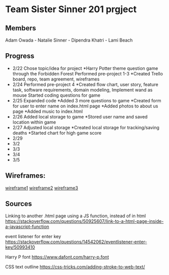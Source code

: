 # Team Sister Sinner 201 prgject 

## Members
Adam Owada - Natalie Sinner - Dipendra Khatri - Lami Beach

## Progress
- 2/22
Chose topic/idea for project
    *Harry Potter theme question game through the Forbidden Forest
Performed pre-project 1-3
    *Created Trello board, repo, team agreement, wireframes
- 2/24
Performed pre-project 4
    *Created flow chart, user story, feature task, software requirements, domain modeling, 
Implement wand as mouse
Started coding questions for game
- 2/25
Expanded code 
    *Added 3 more questions to game
    *Created form for user to enter name on index.html page
    *Added photos to about us page
    *Added music to index.html
- 2/26
Added local storage to game
    *Stored user name and saved location within game
- 2/27
Adjusted local storage
    *Created local storage for tracking/saving deaths
    *Started chart for high game score
- 2/29
- 3/2
- 3/3
- 3/4 
- 3/5 



## Wireframes:
[wireframe1]
[wireframe2]
[wireframe3]

[wireframe1]: images/wireframe1.png


[wireframe2]: images/wireframe2.png


[wireframe3]: images/wireframe3.png

## Sources
Linking to another .html page using a JS function, instead of <a> in html
https://stackoverflow.com/questions/50925607/link-to-a-html-page-inside-a-javascript-function

event listener for enter key
https://stackoverflow.com/questions/14542062/eventlistener-enter-key/50993410

Harry P font
https://www.dafont.com/harry-p.font

CSS text outline
https://css-tricks.com/adding-stroke-to-web-text/